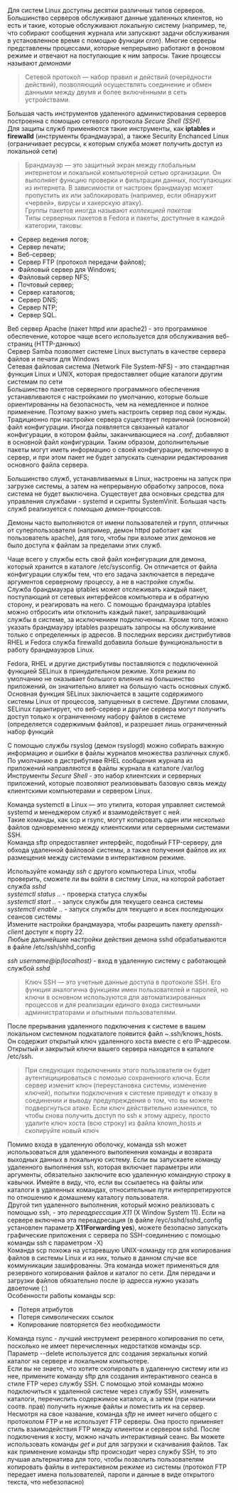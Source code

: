 Для систем Linux доступны десятки различных типов серверов. Большинство серверов обслуживают данные удаленных клиентов, но есть и такие, которые обслуживают локальную систему (например, те, что собирают сообщения журнала или запускают задачи обслуживания в установленное время с помощью функции _cron_). Многие серверы представлены процессами, которые непрерывно работают в фоновом режиме и отвечают на поступающие к ним запросы. Такие процессы называют _демонами_  
> Сетево́й протоко́л — набор правил и действий (очерёдности действий), позволяющий осуществлять соединение и обмен данными между двумя и более включёнными в сеть устройствами.  
  
Большая часть инструментов удаленного администирования серверов построенна с помощью сетевого протокола _Secure Shell (SSH)_.  
Для защиты служб применяются такие инструменты, как **iptables** и **firewalld** (инструменты брандмауэра), а также Security Enchanced Linux (ограничивает ресурсы, к которым служба может получить доступ из локальной сети)  
> Брандмауэр — это защитный экран между глобальным интернетом и локальной компьютерной сетью организации. Он выполняет функцию проверки и фильтрации данных, поступающих из интернета. В зависимости от настроек брандмауэр может пропустить их или заблокировать (например, если обнаружит «червей», вирусы и хакерскую атаку).  
Группы пакетов иногда называют _коллекцией пакетов_  
Типы серверных пакетов в Fedora и пакеты, доступные в каждой категории, таковы:
* Сервер ведения логов;  
* Сервер печати;  
* Веб-сервер;  
* Сервер FTP (протокол передачи файлов);  
* Файловый сервер для Windows;  
* Файловый сервер NFS;  
* Почтовый сервер;  
* Сервер каталогов;  
* Сервер DNS;  
* Сервер NTP;  
* Сервер SQL.  
  
Веб сервер Apache (пакет httpd или apache2) - это программное обеспечение, которое чаще всего используется для обслуживания веб-страниц (HTTP-данных)  
Сервер Samba позволяет системе Linux выступать в качестве сервера файлов и печати для Windows  
Сетевая файловая система (Network File System-NFS) - это стандартная функция Linux и UNIX, которая предоставляет общие каталоги другим системам по сети  
Большинство пакетов серверного программного обеспечения устанавливаются с настройками по умолчанию, которые больше ориентированны на безопасность, чем на немедленное и полное применение. Поэтому важно уметь настроить сервер под свои нужды. Традиционно при настройке сервера существует первичный (основной) файл конфигурации. Иногда появляется связанный каталог конфигурации, в котором файлы, заканчивающиеся на _.conf_, добавляют в основной файл конфигурации. Таким образом, дополнительные пакеты могут иметь информацию о своей конфигурации, включенную в сервер, и при этом пакет не будет запускать сценарии редактирования основного файла сервера.  

Большинство служб, устанавливаемых в Linux, настроены на запуск при загрузке системы, а затем на непрерывную обработку запросов, пока система не будет выключена. Существует два основных средства для управления службами - systemd и скрипты SystemVinit. Большая часть служб реализуется с помощью демон-процессов.  

Демоны часто выполняются от имени пользователей и групп, отличных от суперпользователя (например, демон httpd работает как пользователь apache), для того, чтобы при взломе этих демонов не было доступа к файлам за пределами этих служб.  

Чаще всего у службы есть свой файл конфигурации для демона, который хранится в каталоге /etc/sysconfig. Он отличается от файла конфигурации службы тем, что его задача заключается в передаче аргументов серверному процессу, а не в настройке службы.  
Служба брандмауэра iptables может отслеживать каждый пакет, поступающий от сетевых интерфейсов компьютера и в обратную сторону, и реагировать на него. С помощью брандмауэра iptables можно отбросить или отклонить каждый пакет, запрашивающий службы в системе, за исключением подключенных. Кроме того, можно указать брандмауэру iptables разрешать запросы на обслуживание только с определенных ip адресов. В последних версиях дистрибутивов RHEL и Fedora служба firewalld добавила больше функциональности в работу брандмауэров Linux.  

Fedora, RHEL и другие дистрибутивы поставляются с подключенной функцией SELinux в принудительном режиме. Хотя режим по умолчанию не оказывает большого влияния на большинство приложений, он значительно влияет на большую часть основных служб. Основная функция SELinux заключается в защите содержимого системы Linux от процессов, запущенных в системе. Другими словами, SELinux гарантирует, что веб-сервер и другие сервера могут получить доступ только к ограниченному набору файлов в системе (определяется содержимым файлов), и разрешает лишь ограниченный набор функций  

С помощью службы rsyslog (демон rsyslogd) можно собирать важную информацию и ошибки в файлы журналов множества различных служб. По умолчанию в дистрибутиве RHEL сообщения журнала из приложений направляются в файлы журнала в каталоге /var/log  
Инструменты _Secure Shell_ - это набор клиентских и серверных приложений, которые позволяют реализовывать базовую связь между клиентскими компьютерами и сервером Linux.  

Команда systemctl в Linux — это утилита, которая управляет системой systemd и менеджером служб и взаимодействует с ней.  
Такие команды, как scp и rsync, могут копировать один или несколько файлов одновременно между клиентскими или серверными системами SSH.  
Команда sftp опредоставляет интерфейс, подобный FTP-серверу, для обхода удаленной файловой системы, а также получения файлов их их размещения между системами в интерактивном режиме.  

Используйте команду _ssh_ с другого компьютера Linux, чтобы проверить, сможете ли вы войти в систему Linux, на которой работает служба _sshd_  
_systemctl status .._ - проверка статуса службы  
_systemctl start .._ - запуск службы для текущего сеанса системы  
_systemctl enable .._ - запуск службы для текущего и всех последующих сеансов системы  
Измените настройки брандмауэра, чтобы разрешить пакету _openssh-client_ доступr к порту 22.  
Любые дальнейшие настройки действия демона sshd обрабатываются в файле /etc/ssh/shhd_config  
  
_ssh username@ip(localhost)_ - вход в удаленную систему с работающей службой _sshd_  
>Ключ SSH — это учетные данные доступа в протоколе SSH. Его функция аналогична функциям имен пользователей и паролей, но ключи в основном используются для автоматизированных процессов и для реализации единого входа системными администраторами и опытными пользователями.  
  
После прерывания удаленного подключения к системе в вашем локальном системном подкаталоге появится файл ~.ssh/knows_hosts. Он содержит открытый ключ удаленного хоста вместе с его IP-адресом. Открытый и закрытый ключи вашего сервера находятся в каталоге /etc/ssh.  
> При следующих подключениях этого пользователя он будет аутентицицироваться с помозью сохраненного ключа. Если сервер изменит ключ (переустановка системы, изменение ключей), попытки подключения к системе приведут к отказу в соединении и выводу предупреждения о том, что вы можете подвергнуться атаке. Если ключ действительно изменился, то чтобы снова получить доступ по ssh к этому адресу, просто удалите ключ хоста (всю строку) из файла known_hosts и скопируйте новый ключ  
  
Помимо входа в удаленную оболочку, команда ssh может использоваться для удаленного выполенения команды и возврата выходных данных в локальную систему. Если вы запускаете команду удаленного выполнения ssh, которая включает параметры или аргументы, обязательно заключите всю удаленную командную строку в кавычки. Имейте в виду, что, если вы ссылаетесь на файлы или каталоги в удаленных командах, относительные пути интерпретируются по отношению к домашнему каталогу пользователя.  
Другой тип удаленного выполнения, который можно реализовать с помощью ssh, - это _переадрессация X11_ (X Window System 11). Если на сервере включена эта переадресация (в файле /eyc/sshd/sshd_config установлен параметр **X11Forwarding yes**), можете безопасно запускать графические приложения с сервера по SSH-соединению с помощью команды ssh c параметром -X)  
Команда scp похожа на устаревшую UNIX-команду rcp для копирования файлов в системы Linux и из них, только в данном случае все коммуникации зашифрованны. Эта команда может применяться для резервного копирования файлов и каталог по сети. Для передачи и загрузки файлов обязательно после ip адресса нужно указать двоеточие (:)  
Особенности работы команды scp:  
* Потеря атрибутов  
* Потеря символических ссылок  
* Копирование повторяется без необходимости  
  
Команда rsync - лучший инструмент резервного копирования по сети, посколько не имеет перечисленных недостатков команды scp. Параметр --delete используется длс создания зеркальных копий каталог на сервере и локальном компьютере.  
Если вы не знаете, что хотите скопировать в удаленную систему или из нее, примените команду sftp для создания интерактивного сеанса в стиле FTP через службу SSH. C помощью этой команды можно подключиться к удаленной системе через службу SSH, изменить каталоги, перечислить содержимое каталога, а затем (при наличии соотв. прав) получить нужные файлы и поместить их на сервер. Несмотря на свое название, команда _sftp_ не имеет ничего общего с протоколом FTP и не использует FTP серверы. Она просто применяет стиль взаимодействия FTP между клиентом и сервером sshd. После подключения к хосту, можно начать интерактивный сеанс. Вы можете использовать команды _get_ и _put_ для загрузки и скачивания файлов. Так как применение команды sftp происходит через службу SSH, то это лучшая альтернатива для того, чтобы позволить пользователям копировать файлы в интерактивном режиме из системы (протокол FTP передает имена пользователей, пароли и данные в виде открытого текста, что небезопасно) 